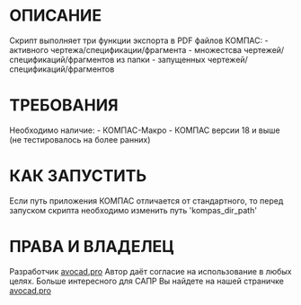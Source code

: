 # ОПИСАНИЕ
Скрипт выполняет три функции экспорта в PDF файлов КОМПАС:
    - активного чертежа/спецификации/фрагмента
    - множестсва чертежей/спецификаций/фрагментов из папки
    - запущенных чертежей/спецификаций/фрагментов
 
# ТРЕБОВАНИЯ
Необходимо наличие:
    - КОМПАС-Макро
    - КОМПАС версии 18 и выше (не тестировалось на более ранних)

# КАК ЗАПУСТИТЬ
Если путь приложения КОМПАС отличается от стандартного, то перед запуском скрипта необходимо изменить путь 'kompas_dir_path'

# ПРАВА И ВЛАДЕЛЕЦ
Разработчик [avocad.pro](https://avocad.pro/)
Автор даёт согласие на использование в любых целях.
Больше интересного для САПР Вы найдете на нашей страничке [avocad.pro](https://avocad.pro/)
